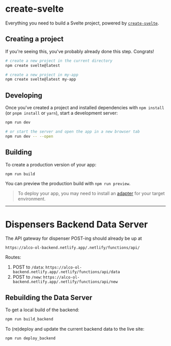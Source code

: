 # create-svelte

Everything you need to build a Svelte project, powered by [`create-svelte`](https://github.com/sveltejs/kit/tree/master/packages/create-svelte).

## Creating a project

If you're seeing this, you've probably already done this step. Congrats!

```bash
# create a new project in the current directory
npm create svelte@latest

# create a new project in my-app
npm create svelte@latest my-app
```

## Developing

Once you've created a project and installed dependencies with `npm install` (or `pnpm install` or `yarn`), start a development server:

```bash
npm run dev

# or start the server and open the app in a new browser tab
npm run dev -- --open
```

## Building

To create a production version of your app:

```bash
npm run build
```

You can preview the production build with `npm run preview`.

> To deploy your app, you may need to install an [adapter](https://kit.svelte.dev/docs/adapters) for your target environment.

---
# Dispensers Backend Data Server

The API gateway for dispenser POST-ing should already be up at

`https://alco-ol-backend.netlify.app/.netlify/functions/api/`

Routes:
1. POST to `/data`:
```https://alco-ol-backend.netlify.app/.netlify/functions/api/data```
2. POST to `/new`:
```https://alco-ol-backend.netlify.app/.netlify/functions/api/new```

## Rebuilding the Data Server

To get a local build of the backend:

```bash
npm run build_backend
```

To (re)deploy and update the current backend data to the live site:

```bash
npm run deploy_backend
```